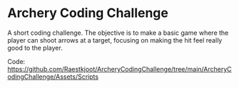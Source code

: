 # Archery Coding Challenge
A short coding challenge. The objective is to make a basic game where the player can shoot arrows at a target, focusing on making the hit feel really good to the player.

Code: https://github.com/Raestkjoot/ArcheryCodingChallenge/tree/main/ArcheryCodingChallenge/Assets/Scripts

